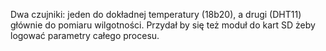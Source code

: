 Dwa czujniki: jeden do dokładnej temperatury (18b20), a drugi (DHT11) głównie do pomiaru wilgotności. Przydał by się też moduł do kart SD żeby logować parametry całego procesu.
